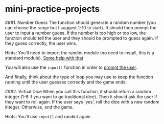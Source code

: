 # mini-practice-projects

###1. Number Guess
The function should generate a random number (you can choose the range but I suggest 1-10 to start). It should then prompt the user to input a number guess. If the number is too high or too low, the function should tell the user and they should be prompted to guess again. If they guess correctly, the user wins.

Hints: You'll need to import the randint module (no need to install, this is a standard module). [Some help with that](http://stackoverflow.com/questions/3996904/generate-random-integers-between-0-and-9)

You will also use the `input()` function in order to [prompt the user](http://anh.cs.luc.edu/python/hands-on/3.1/handsonHtml/io.html). 

And finally, think about the type of loop you may use to keep the function running until the user guesses correctly and the game ends. 

###2. Virtual Dice
When you call this function, it should return a random integer (1-6 if you want to go traditional dice). Then it should ask the user if they want to roll again. If the user says 'yes', roll the dice with a new random integer. Otherwise, end the game.

Hints: You'll use `input()` and randint again. 
